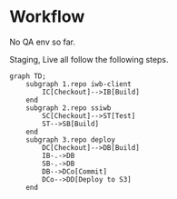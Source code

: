 # Workflow

No QA env so far.

Staging, Live all follow the following steps.

```mermaid
graph TD;
    subgraph 1.repo iwb-client
        IC[Checkout]-->IB[Build]
    end
    subgraph 2.repo ssiwb
        SC[Checkout]-->ST[Test]
        ST-->SB[Build]
    end
    subgraph 3.repo deploy
        DC[Checkout]-->DB[Build]
        IB-.->DB
        SB-.->DB
        DB-->DCo[Commit]
        DCo-->DD[Deploy to S3]
    end
```
